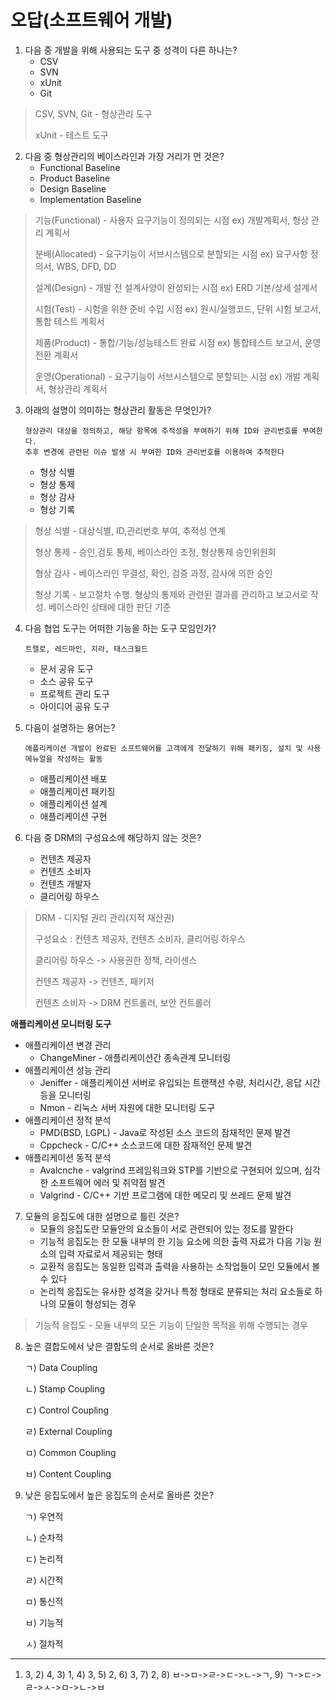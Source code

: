 # 오답(소프트웨어 개발)



1. 다음 중 개발을 위해 사용되는 도구 중 성격이 다른 하나는?
   - CSV
   - SVN
   - xUnit
   - Git



> CSV, SVN, Git - 형상관리 도구
>
> xUnit - 테스트 도구





2. 다음 중 형상관리의 베이스라인과 가장 거리가 먼 것은?
   - Functional Baseline
   - Product Baseline
   - Design Baseline
   - Implementation Baseline



> 기능(Functional) - 사용자 요구기능이 정의되는 시점 ex) 개발계획서, 형상 관리 계획서
>
> 분배(Allocated) - 요구기능이 서브시스템으로 분할되는 시점 ex) 요구사항 정의서, WBS, DFD, DD
>
> 설계(Design)  - 개발 전 설계사양이 완성되는 시점 ex) ERD 기본/상세 설계서
>
> 시험(Test) - 시험을 위한 준비 수입 시점  ex) 원시/실행코드, 단위 시험 보고서, 통합 테스트 계획서
>
> 제품(Product) - 통합/기능/성능테스트 완료 시점  ex) 통합테스트 보고서, 운영 전환 계획서
>
> 운영(Operational) - 요구기능이 서브시스템으로 분할되는 시점  ex) 개발 계획서, 형상관리 계획서





3. 아래의 설명이 의미하는 형상관리 활동은 무엇인가?

   ```
   형상관리 대상을 정의하고, 해당 항목에 추적성을 부여하기 위해 ID와 관리번호를 부여한다. 
   추후 변경에 관련된 이슈 발생 시 부여한 ID와 관리번호를 이용하여 추적한다
   ```

   - 형상 식별
   - 형상 통제
   - 형상 감사
   - 형상 기록



> 형상 식별 - 대상식별, ID,관리번호 부여, 추적성 연계
>
> 형상 통제 - 승인,검토 통제, 베이스라인 조정, 형상통제 승인위원회
>
> 형상 감사 - 베이스라인 무결성, 확인, 검증 과정, 감사에 의한 승인
>
> 형상 기록 - 보고절차 수행. 형상의 통제와 관련된 결과를 관리하고 보고서로 작성. 베이스라인 상태에 대한 판단 기준





4. 다음 협업 도구는 어떠한 기능을 하는 도구 모임인가?

   ```
   트렐로, 레드마인, 지라, 태스크월드
   ```

   - 문서 공유 도구
   - 소스 공유 도구
   - 프로젝트 관리 도구
   - 아이디어 공유 도구



5. 다음이 설명하는 용어는?

   ```
   애플리케이션 개발이 완료된 소프트웨어를 고객에게 전달하기 위해 패키징, 설치 및 사용 메뉴얼을 작성하는 활동
   ```

   - 애플리케이션 배포
   - 애플리케이션 패키징
   - 애플리케이션 설계
   - 애플리케이션 구현





6. 다음 중 DRM의 구성요소에 해당하지 않는 것은?
   - 컨텐츠 제공자
   - 컨텐츠 소비자
   - 컨텐츠 개발자
   - 클리어링 하우스



> DRM - 디지털 권리 관리(지적 재산권)
>
> 구성요소 : 컨텐츠 제공자, 컨텐츠 소비자, 클리어링 하우스
>
> 클리어링 하우스 -> 사용권한 정책, 라이센스
>
> 컨텐츠 제공자 -> 컨텐츠, 패키저
>
> 컨텐츠 소비자 -> DRM 컨트롤러, 보안 컨트롤러



**애플리케이션 모니터링 도구**

- 애플리케이션 변경 관리
  - ChangeMiner - 애플리케이션간 종속관계 모니터링
- 애플리케이션 성능 관리
  - Jeniffer - 애플리케이션 서버로 유입되는 트랜잭션 수량, 처리시간, 응답 시간 등을 모니터링
  - Nmon - 리눅스 서버 자원에 대한 모니터링 도구
- 애플리케이션 정적 분석 
  - PMD(BSD, LGPL) - Java로 작성된 소스 코드의 잠재적인 문제 발견
  - Cppcheck - C/C++ 소스코드에 대한 잠재적인 문제 발견
- 애플리케이션 동적 분석
  - Avalcnche - valgrind 프레임워크와 STP를 기반으로 구현되어 있으며, 심각한 소프트웨어 에러 및 취약점 발견
  - Valgrind - C/C++ 기반 프로그램에 대한 메모리 및 쓰레드 문제 발견





7. 모듈의 응집도에 대한 설명으로 틀린 것은?
   - 모듈의 응집도란 모듈안의 요소들이 서로 관련되어 있는 정도를 말한다
   - 기능적 응집도는 한 모듈 내부의 한 기능 요소에 의한 출력 자료가 다음 기능 원소의 입력 자료로서 제공되는 형태
   - 교환적 응집도는 동일한 입력과 출력을 사용하는 소작업들이 모인 모듈에서 볼 수 있다
   - 논리적 응집도는 유사한 성격을 갖거나 특정 형태로 분류되는 처리 요소들로 하나의 모듈이 형성되는 경우





> 기능적 응집도 - 모듈 내부의 모든 기능이 단일한 목적을 위해 수행되는 경우





8. 높은 결합도에서 낮은 결합도의 순서로 올바른 것은?

   ㄱ) Data Coupling

   ㄴ) Stamp Coupling

   ㄷ) Control Coupling

   ㄹ) External Coupling

   ㅁ) Common Coupling

   ㅂ) Content Coupling



9. 낮은 응집도에서 높은 응집도의 순서로 올바른 것은?

   ㄱ) 우연적

   ㄴ) 순차적

   ㄷ) 논리적

   ㄹ) 시간적

   ㅁ) 통신적

   ㅂ) 기능적

   ㅅ) 절차적





--------

1) 3, 2) 4, 3) 1, 4) 3, 5) 2, 6) 3, 7) 2, 8) ㅂ->ㅁ->ㄹ->ㄷ->ㄴ->ㄱ, 9) ㄱ->ㄷ->ㄹ->ㅅ->ㅁ->ㄴ->ㅂ

